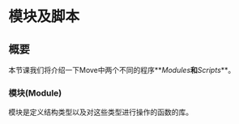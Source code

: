 # 模块及脚本

## 概要

本节课我们将介绍一下Move中两个不同的程序**_Modules_**和**_Scripts_**。

### 模块(Module)

模块是定义结构类型以及对这些类型进行操作的函数的库。